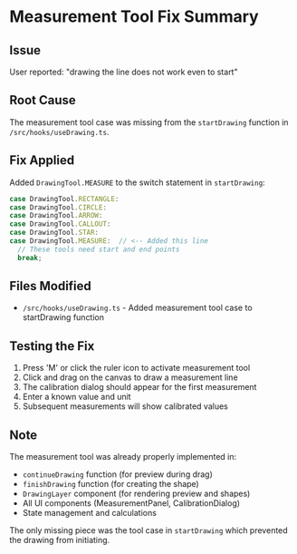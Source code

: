 # Measurement Tool Fix Summary

## Issue
User reported: "drawing the line does not work even to start"

## Root Cause
The measurement tool case was missing from the `startDrawing` function in `/src/hooks/useDrawing.ts`.

## Fix Applied
Added `DrawingTool.MEASURE` to the switch statement in `startDrawing`:

```typescript
case DrawingTool.RECTANGLE:
case DrawingTool.CIRCLE:
case DrawingTool.ARROW:
case DrawingTool.CALLOUT:
case DrawingTool.STAR:
case DrawingTool.MEASURE:  // <-- Added this line
  // These tools need start and end points
  break;
```

## Files Modified
- `/src/hooks/useDrawing.ts` - Added measurement tool case to startDrawing function

## Testing the Fix
1. Press 'M' or click the ruler icon to activate measurement tool
2. Click and drag on the canvas to draw a measurement line
3. The calibration dialog should appear for the first measurement
4. Enter a known value and unit
5. Subsequent measurements will show calibrated values

## Note
The measurement tool was already properly implemented in:
- `continueDrawing` function (for preview during drag)
- `finishDrawing` function (for creating the shape)
- `DrawingLayer` component (for rendering preview and shapes)
- All UI components (MeasurementPanel, CalibrationDialog)
- State management and calculations

The only missing piece was the tool case in `startDrawing` which prevented the drawing from initiating.